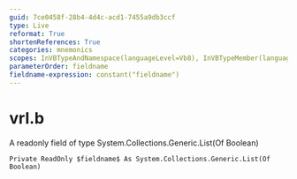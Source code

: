 ```yaml
---
guid: 7ce0458f-28b4-4d4c-acd1-7455a9db3ccf
type: Live
reformat: True
shortenReferences: True
categories: mnemonics
scopes: InVBTypeAndNamespace(languageLevel=Vb8), InVBTypeMember(languageLevel=Vb8)
parameterOrder: fieldname
fieldname-expression: constant("fieldname")
---
```


# vrl.b

A readonly field of type System.Collections.Generic.List(Of Boolean)

```
Private ReadOnly $fieldname$ As System.Collections.Generic.List(Of Boolean)
```
